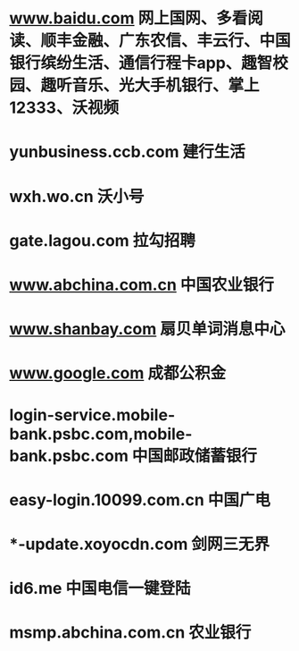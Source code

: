 # www.baidu.com 网上国网、多看阅读、顺丰金融、广东农信、丰云行、中国银行缤纷生活、通信行程卡app、趣智校园、趣听音乐、光大手机银行、掌上12333、沃视频
# yunbusiness.ccb.com 建行生活
# wxh.wo.cn 沃小号
# gate.lagou.com 拉勾招聘
# www.abchina.com.cn 中国农业银行
# www.shanbay.com 扇贝单词消息中心
# www.google.com 成都公积金
# login-service.mobile-bank.psbc.com,mobile-bank.psbc.com 中国邮政储蓄银行
# easy-login.10099.com.cn 中国广电
# *-update.xoyocdn.com 剑网三无界
# id6.me 中国电信一键登陆
# msmp.abchina.com.cn 农业银行